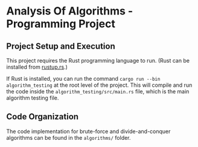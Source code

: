 # Analysis Of Algorithms - Programming Project

## Project Setup and Execution

This project requires the Rust programming language to run. (Rust can be installed from [rustup.rs](https://rustup.rs/).)

If Rust is installed, you can run the command `cargo run --bin algorithm_testing` at the root level of the project. This will compile and run the code inside the `algorithm_testing/src/main.rs` file, which is the main algorithm testing file.

## Code Organization

The code implementation for brute-force and divide-and-conquer algorithms can be found in the `algorithms/` folder.
